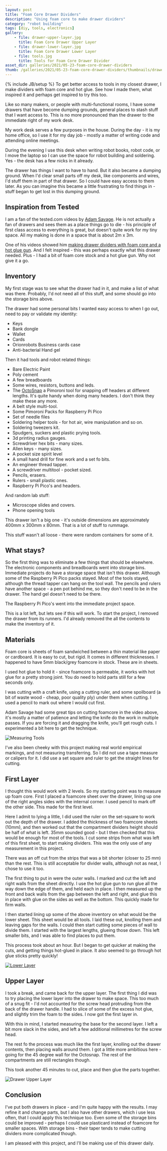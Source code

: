 ```yaml
---
layout: post
title: "Foam Core Drawer Dividers"
description: "Using foam core to make drawer dividers"
category: "robot building"
tags: [diy, tools, electronics]
gallery:
    - file: drawer-upper-layer.jpg
      title: Foam Core Drawer Upper Layer
    - file: drawer-lower-layer.jpg
      title: Foam Core Drawer Lower Layer
    - file: tools.jpg
      title: Tools for Foam Core Drawer Divider
asset_dir: galleries/2021/05-23-foam-core-drawer-dividers
thumb: /galleries/2021/05-23-foam-core-drawer-dividers/thumbnails/drawer-upper-layer.jpg
---
```

{% include JB/setup %}
To get better access to tools in my closest drawer, I make dividers with foam core and hot glue. See how I made them, what inspired it and perhaps get inspired to try this too.

Like so many makers, or people with multi-functional rooms, I have some drawers that have become dumping grounds, general places to stash stuff that I want access to. This is no more pronounced than the drawer to the immediate right of my work desk.

My work desk serves a few purposes in the house. During the day - it is my home office, so I use it for my day job - mostly a matter of writing code and attending online meetings.

During the evening I use this desk when writing robot books, robot code, or I move the laptop so I can use the space for robot building and soldering. Yes - the desk has a few nicks in it already.

The drawer has things I want to have to hand. But it also became a dumping ground. When I'd clear small parts off my desk, like components and wires, I'd stuff them in part of that drawer. So I could have easy access to them later. As you can imagine this became a little frustrating to find things in - stuff began to get lost in this dumping ground.

## Inspiration from Tested

I am a fan of the tested.com videos by [Adam Savage](https://twitter.com/donttrythis). He is not actually a fan of drawers and sees them as a place things go to die - his principle of first class access to everything is great, but doesn't quite work for my tiny space. All my making is done in a space that is about 2m x 3m.

One of his videos showed him [making drawer dividers with foam core and a hot glue gun](https://www.youtube.com/watch?v=csu4jQNFfzA&ab_channel=AdamSavage%E2%80%99sTested). And I felt inspired - this was perhaps exactly what this drawer needed. Plus - I had a bit of foam core stock and a hot glue gun. Why not give it a go.

## Inventory

My first stage was to see what the drawer had in it, and make a list of what was there. Probably, I'd not need all of this stuff, and some should go into the storage bins above.

The drawer had some personal bits I wanted easy access to when I go out, need to pay or validate my identity:

* Keys
* Bank dongle
* Wallet
* Cards
* Orionrobots Business cards case
* Anti-bacterial Hand gel

Then it had tools and robot related things:

* Bare Electric Paint
* Poly cement
* A few breadboards
* Some wires, resistors, buttons and leds.
* The [OctoSnap](https://www.digikey.be/htmldatasheets/production/2371862/0/0/1/pppinwheel.html) a Pimoroni tool for snapping off headers at different lengths. It's quite handy when doing many headers. I don't think they make these any more.
* A belt style multi-tool.
* Some Pimoroni Packs for Raspberry Pi Pico
* Set of needle files
* Soldering helper tools - for hot air, wire manipulation and so on.
* Soldering tweezers kit.
* Spudgers, suckers and plastic prying tools.
* 3d printing radius gauges.
* Screwdriver hex bits - many sizes.
* Allen keys - many sizes.
* A pocket size spirit level
* A small hand drill for fine work and a set fo bits.
* An engineer thread tapper.
* A screwdriver multitool - pocket sized.
* Pencils, erasers.
* Rulers - small plastic ones.
* Raspberry Pi Pico's and headers.

And random lab stuff:

* Microscope slides and covers.
* Phone opening tools

This drawer isn't a big one - it's outside dimensions are approximately 400mm x 300mm x 80mm. That is a lot of stuff to rummage.

This stuff wasn't all loose - there were random containers for some of it.

## What stays?

So the first thing was to eliminate a few things that should be elsewhere.
The electronic components and breadboards went into storage bins. Immediate projects do have a storage space that isn't this drawer. Although some of the Raspberry Pi Pico packs stayed.
Most of the tools stayed, although the thread tapper can hang on the tool wall. The pencils and rulers have another space - a pen pot behind me, so they don't need to be in the drawer. The hand gel doesn't need to be there.

The Raspberry Pi Pico's went into the immediate project space.

This is a lot left, but lets see if this will work. To start the project, I removed the drawer from its runners. I'd already removed the all the contents to make the inventory of it.

## Materials

Foam core is sheets of foam sandwiched between a thin material like paper or cardboard. It is easy to cut, but rigid. It comes in different thicknesses. I happened to have 5mm black/grey foamcore in stock. These are in sheets.

I used hot glue to hold it - since foamcore is permeable, it works with hot glue for a pretty strong joint. You do need to hold parts still for a few seconds only.

I was cutting with a craft knife, using a cutting ruler, and some spoilboard (a bit of waste wood - cheap, poor quality ply) under them when cutting. I used a pencil to mark out where I would cut first.

Adam Savage had some great tips on cutting foamcore in the video above, it's mostly a matter of patience and letting the knife do the work in multiple passes. If you are forcing it and dragging the knife, you'll get rough cuts. I experimented a bit here to get the technique.

![Measuring Tools](/galleries/2021/05-23-foam-core-drawer-dividers/tools.jpg)

I've also been cheeky with this project making real world empirical markings, and not measuring transferring. So I did not use a tape measure or calipers for it. I did use a set square and ruler to get the straight lines for cutting.

## First Layer

I thought this would work with 2 levels. So my starting point was to measure up foam core. First I placed a foamcore sheet over the drawer, lining up one of the right angles sides with the internal corner. I used pencil to mark off the other side. This made for the first level.

Here I admit to lying a little, I did used the ruler on the set-square to work out the depth of the drawer. I added the thickness of two foamcore sheets (10mm), and then worked out that the compartment dividers height should be half of what is left. 35mm sounded good - but I then checked that this would be enough for most of the tools. I cut some strips from what was left of this first sheet, to start making dividers. This was the only use of any measurement in this project.

There was an off cut from the strips that was a bit shorter (closer to 25 mm) than the rest. This is still acceptable for divider walls, although not as neat, I chose to use it too.

The first thing to put in were the outer walls. I marked and cut the left and right walls from the sheet directly. I use the hot glue gun to run glue all the way down the edge of them, and held each in place. I then measured up the front and back walls from the gap between the left and right, and glue this in place with glue on the sides as well as the bottom. This quickly made for firm walls.

I then started lining up some of the above inventory on what would be the lower sheet. This sheet would be all tools. I laid these out, knolling them and leaving gaps for the walls. I could then start cutting some pieces of wall to divide them. I started with the largest lengths, glueing those down. This left smaller bits, and I was able to find places to put them.

This process took about an hour. But I began to get quicker at making the cuts, and getting things hot-glued in place. It also seemed to go through hot glue sticks pretty quickly!

[![Lower Layer](/galleries/2021/05-23-foam-core-drawer-dividers/thumbnails/drawer-lower-layer.jpg)](/galleries/2021/05-23-foam-core-drawer-dividers/drawer-lower-layer.jpg)

## Upper Layer

I took a break, and came back for the upper layer. The first thing I did was to try placing the lower layer into the drawer to make space. This too much of a snug fit - I'd not accounted for the screw head protruding from the back of the drawer handle. I had to slice of some of the excess hot glue, and slightly trim the foam to the sides. I now got the first layer in.

With this in mind, I started measuring the base for the second layer. I left a bit more slack in the sides, and left a few additional millimetres for the screw head.

The rest fo the process was much like the first layer, knolling out the drawer contents, then placing walls around them. I got a little more ambitious here - going for the 45 degree wall for the Octosnap. The rest of the compartments are still rectangles though.

This took another 45 minutes to cut, place and then glue the parts together.

![Drawer Upper Layer](/galleries/2021/05-23-foam-core-drawer-dividers/drawer-upper-layer.jpg)

## Conclusion

I've put both drawers in place - and I'm quite happy with the results. I may refine it and change parts, but I also have other drawers, which i use less often, that I could apply this technique too. Even some of the storage bins could be improved - perhaps I could use plasticard instead of foamcore for smaller spaces. With storage bins - their taper tends to make cutting dividers more complicated though.

I am pleased with this project, and I'll be making use of this drawer daily.

